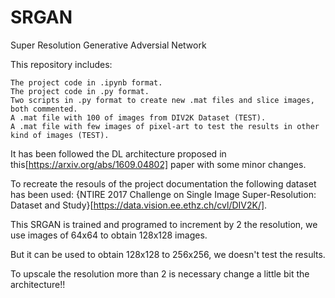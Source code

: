 # SRGAN
Super Resolution Generative Adversial Network
    
This repository includes:

    The project code in .ipynb format.
    The project code in .py format.
    Two scripts in .py format to create new .mat files and slice images, both commented.
    A .mat file with 100 of images from DIV2K Dataset (TEST).
    A .mat file with few images of pixel-art to test the results in other kind of images (TEST).
    

It has been followed the DL architecture proposed in this[https://arxiv.org/abs/1609.04802] paper with some minor changes.

To recreate the resouls of the project documentation the following dataset has been used: {NTIRE 2017 Challenge on Single Image Super-Resolution: Dataset and Study}[https://data.vision.ee.ethz.ch/cvl/DIV2K/].

This SRGAN is trained and programed to increment by 2 the resolution, we use images of 64x64 to obtain 128x128 images.

But it can be used to obtain 128x128 to 256x256, we doesn't test the results.

To upscale the resolution more than 2 is necessary change a little bit the architecture!!

    
